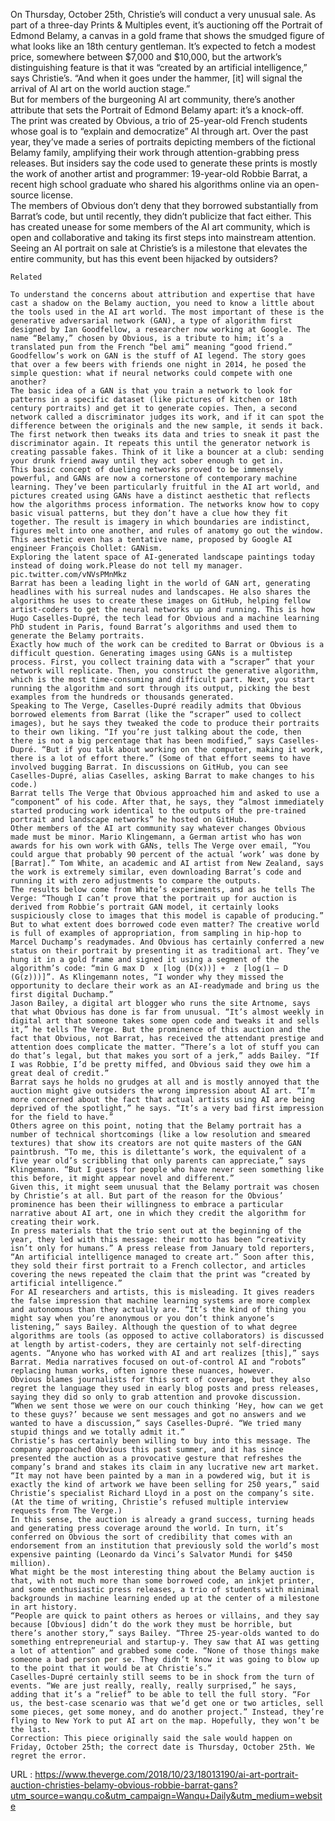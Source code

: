   On Thursday, October 25th, Christie’s will conduct a very unusual sale. As part of a three-day Prints & Multiples event, it’s auctioning off the Portrait of Edmond Belamy, a canvas in a gold frame that shows the smudged figure of what looks like an 18th century gentleman. It’s expected to fetch a modest price, somewhere between $7,000 and $10,000, but the artwork’s distinguishing feature is that it was “created by an artificial intelligence,” says Christie’s. “And when it goes under the hammer, [it] will signal the arrival of AI art on the world auction stage.”  
    But for members of the burgeoning AI art community, there’s another attribute that sets the Portrait of Edmond Belamy apart: it’s a knock-off.   
    The print was created by Obvious, a trio of 25-year-old French students whose goal is to “explain and democratize” AI through art. Over the past year, they’ve made a series of portraits depicting members of the fictional Belamy family, amplifying their work through attention-grabbing press releases. But insiders say the code used to generate these prints is mostly the work of another artist and programmer: 19-year-old Robbie Barrat, a recent high school graduate who shared his algorithms online via an open-source license.   
    The members of Obvious don’t deny that they borrowed substantially from Barrat’s code, but until recently, they didn’t publicize that fact either. This has created unease for some members of the AI art community, which is open and collaborative and taking its first steps into mainstream attention. Seeing an AI portrait on sale at Christie’s is a milestone that elevates the entire community, but has this event been hijacked by outsiders?   
    
    Related
    
    To understand the concerns about attribution and expertise that have cast a shadow on the Belamy auction, you need to know a little about the tools used in the AI art world. The most important of these is the generative adversarial network (GAN), a type of algorithm first designed by Ian Goodfellow, a researcher now working at Google. The name “Belamy,” chosen by Obvious, is a tribute to him; it’s a translated pun from the French “bel ami” meaning “good friend.”  
    Goodfellow’s work on GAN is the stuff of AI legend. The story goes that over a few beers with friends one night in 2014, he posed the simple question: what if neural networks could compete with one another?   
    The basic idea of a GAN is that you train a network to look for patterns in a specific dataset (like pictures of kitchen or 18th century portraits) and get it to generate copies. Then, a second network called a discriminator judges its work, and if it can spot the difference between the originals and the new sample, it sends it back. The first network then tweaks its data and tries to sneak it past the discriminator again. It repeats this until the generator network is creating passable fakes. Think of it like a bouncer at a club: sending your drunk friend away until they act sober enough to get in.  
    This basic concept of dueling networks proved to be immensely powerful, and GANs are now a cornerstone of contemporary machine learning. They’ve been particularly fruitful in the AI art world, and pictures created using GANs have a distinct aesthetic that reflects how the algorithms process information. The networks know how to copy basic visual patterns, but they don’t have a clue how they fit together. The result is imagery in which boundaries are indistinct, figures melt into one another, and rules of anatomy go out the window. This aesthetic even has a tentative name, proposed by Google AI engineer François Chollet: GANism.   
    Exploring the latent space of AI-generated landscape paintings today instead of doing work.Please do not tell my manager. pic.twitter.com/vNVsPMnMkz  
    Barrat has been a leading light in the world of GAN art, generating headlines with his surreal nudes and landscapes. He also shares the algorithms he uses to create these images on GitHub, helping fellow artist-coders to get the neural networks up and running. This is how Hugo Caselles-Dupré, the tech lead for Obvious and a machine learning PhD student in Paris, found Barrat’s algorithms and used them to generate the Belamy portraits.   
    Exactly how much of the work can be credited to Barrat or Obvious is a difficult question. Generating images using GANs is a multistep process. First, you collect training data with a “scraper” that your network will replicate. Then, you construct the generative algorithm, which is the most time-consuming and difficult part. Next, you start running the algorithm and sort through its output, picking the best examples from the hundreds or thousands generated.  
    Speaking to The Verge, Caselles-Dupré readily admits that Obvious borrowed elements from Barrat (like the “scraper” used to collect images), but he says they tweaked the code to produce their portraits to their own liking. “If you’re just talking about the code, then there is not a big percentage that has been modified,” says Caselles-Dupré. “But if you talk about working on the computer, making it work, there is a lot of effort there.” (Some of that effort seems to have involved bugging Barrat. In discussions on GitHub, you can see Caselles-Dupré, alias Caselles, asking Barrat to make changes to his code.)   
    Barrat tells The Verge that Obvious approached him and asked to use a “component” of his code. After that, he says, they “almost immediately started producing work identical to the outputs of the pre-trained portrait and landscape networks” he hosted on GitHub.   
    Other members of the AI art community say whatever changes Obvious made must be minor. Mario Klingemann, a German artist who has won awards for his own work with GANs, tells The Verge over email, “You could argue that probably 90 percent of the actual ‘work’ was done by [Barrat].” Tom White, an academic and AI artist from New Zealand, says the work is extremely similar, even downloading Barrat’s code and running it with zero adjustments to compare the outputs.   
    The results below come from White’s experiments, and as he tells The Verge: “Though I can’t prove that the portrait up for auction is derived from Robbie’s portrait GAN model, it certainly looks suspiciously close to images that this model is capable of producing.”   
    But to what extent does borrowed code even matter? The creative world is full of examples of appropriation, from sampling in hip-hop to Marcel Duchamp’s readymades. And Obvious has certainly conferred a new status on their portrait by presenting it as traditional art. They’ve hung it in a gold frame and signed it using a segment of the algorithm’s code: “min G max D  x [log (D(x))] +  z [log(1 – D (G(z)))]”. As Klingemann notes, “I wonder why they missed the opportunity to declare their work as an AI-readymade and bring us the first digital Duchamp.”  
    Jason Bailey, a digital art blogger who runs the site Artnome, says that what Obvious has done is far from unusual. “It’s almost weekly in digital art that someone takes some open code and tweaks it and sells it,” he tells The Verge. But the prominence of this auction and the fact that Obvious, not Barrat, has received the attendant prestige and attention does complicate the matter. “There’s a lot of stuff you can do that’s legal, but that makes you sort of a jerk,” adds Bailey. “If I was Robbie, I’d be pretty miffed, and Obvious said they owe him a great deal of credit.”   
    Barrat says he holds no grudges at all and is mostly annoyed that the auction might give outsiders the wrong impression about AI art. “I’m more concerned about the fact that actual artists using AI are being deprived of the spotlight,” he says. “It’s a very bad first impression for the field to have.”  
    Others agree on this point, noting that the Belamy portrait has a number of technical shortcomings (like a low resolution and smeared textures) that show its creators are not quite masters of the GAN paintbrush. “To me, this is dilettante’s work, the equivalent of a five year old’s scribbling that only parents can appreciate,” says Klingemann. “But I guess for people who have never seen something like this before, it might appear novel and different.”  
    Given this, it might seem unusual that the Belamy portrait was chosen by Christie’s at all. But part of the reason for the Obvious’ prominence has been their willingness to embrace a particular narrative about AI art, one in which they credit the algorithm for creating their work.   
    In press materials that the trio sent out at the beginning of the year, they led with this message: their motto has been “creativity isn’t only for humans.” A press release from January told reporters, “An artificial intelligence managed to create art.” Soon after this, they sold their first portrait to a French collector, and articles covering the news repeated the claim that the print was “created by artificial intelligence.”	  
    For AI researchers and artists, this is misleading. It gives readers the false impression that machine learning systems are more complex and autonomous than they actually are. “It’s the kind of thing you might say when you’re anonymous or you don’t think anyone’s listening,” says Bailey. Although the question of to what degree algorithms are tools (as opposed to active collaborators) is discussed at length by artist-coders, they are certainly not self-directing agents. “Anyone who has worked with AI and art realizes [this],” says Barrat. Media narratives focused on out-of-control AI and “robots” replacing human works, often ignore these nuances, however.   
    Obvious blames journalists for this sort of coverage, but they also regret the language they used in early blog posts and press releases, saying they did so only to grab attention and provoke discussion. “When we sent those we were on our couch thinking ‘Hey, how can we get to these guys?’ because we sent messages and got no answers and we wanted to have a discussion,” says Caselles-Dupré. “We tried many stupid things and we totally admit it.”   
    Christie’s has certainly been willing to buy into this message. The company approached Obvious this past summer, and it has since presented the auction as a provocative gesture that refreshes the company’s brand and stakes its claim in any lucrative new art market. “It may not have been painted by a man in a powdered wig, but it is exactly the kind of artwork we have been selling for 250 years,” said Christie’s specialist Richard Lloyd in a post on the company’s site. (At the time of writing, Christie’s refused multiple interview requests from The Verge.)   
    In this sense, the auction is already a grand success, turning heads and generating press coverage around the world. In turn, it’s conferred on Obvious the sort of credibility that comes with an endorsement from an institution that previously sold the world’s most expensive painting (Leonardo da Vinci’s Salvator Mundi for $450 million).   
    What might be the most interesting thing about the Belamy auction is that, with not much more than some borrowed code, an inkjet printer, and some enthusiastic press releases, a trio of students with minimal backgrounds in machine learning ended up at the center of a milestone in art history.   
    “People are quick to paint others as heroes or villains, and they say because [Obvious] didn’t do the work they must be horrible, but there’s another story,” says Bailey. “Three 25-year-olds wanted to do something entrepreneurial and startup-y. They saw that AI was getting a lot of attention” and grabbed some code. “None of those things make someone a bad person per se. They didn’t know it was going to blow up to the point that it would be at Christie’s.”   
    Caselles-Dupré certainly still seems to be in shock from the turn of events. “We are just really, really, really surprised,” he says, adding that it’s a “relief” to be able to tell the full story. “For us, the best-case scenario was that we’d get one or two articles, sell some pieces, get some money, and do another project.” Instead, they’re flying to New York to put AI art on the map. Hopefully, they won’t be the last.   
    Correction: This piece originally said the sale would happen on Friday, October 25th; the correct date is Thursday, October 25th. We regret the error.   
    
  URL : https://www.theverge.com/2018/10/23/18013190/ai-art-portrait-auction-christies-belamy-obvious-robbie-barrat-gans?utm_source=wanqu.co&utm_campaign=Wanqu+Daily&utm_medium=website